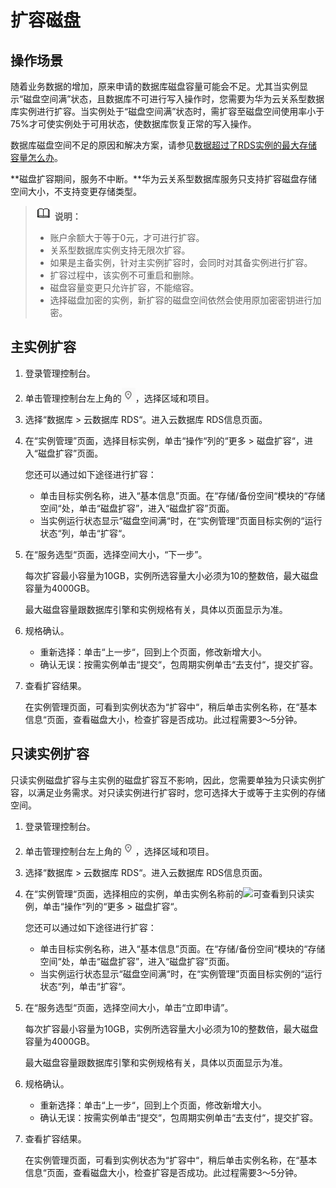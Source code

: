 # 扩容磁盘<a name="rds_pg_scale_cluster"></a>

## 操作场景<a name="zh-cn_topic_0171122523_section3404387132643"></a>

随着业务数据的增加，原来申请的数据库磁盘容量可能会不足。尤其当实例显示“磁盘空间满”状态，且数据库不可进行写入操作时，您需要为华为云关系型数据库实例进行扩容。当实例处于“磁盘空间满”状态时，需扩容至磁盘空间使用率小于75%才可使实例处于可用状态，使数据库恢复正常的写入操作。

数据库磁盘空间不足的原因和解决方案，请参见[数据超过了RDS实例的最大存储容量怎么办](https://support.huaweicloud.com/rds_faq/rds_faq_0046.html)。

**磁盘扩容期间，服务不中断。**华为云关系型数据库服务只支持扩容磁盘存储空间大小，不支持变更存储类型。

>![](public_sys-resources/icon-note.gif) **说明：**   
>-   账户余额大于等于0元，才可进行扩容。  
>-   关系型数据库实例支持无限次扩容。  
>-   如果是主备实例，针对主实例扩容时，会同时对其备实例进行扩容。  
>-   扩容过程中，该实例不可重启和删除。  
>-   磁盘容量变更只允许扩容，不能缩容。  
>-   选择磁盘加密的实例，新扩容的磁盘空间依然会使用原加密密钥进行加密。  

## 主实例扩容<a name="zh-cn_topic_0171122523_section3535102285710"></a>

1.  登录管理控制台。
2.  单击管理控制台左上角的![](figures/Region灰色图标.png)，选择区域和项目。
3.  选择“数据库  \>  云数据库 RDS“。进入云数据库 RDS信息页面。
4.  在“实例管理”页面，选择目标实例，单击“操作“列的“更多  \>  磁盘扩容“，进入“磁盘扩容”页面。

    您还可以通过如下途径进行扩容：

    -   单击目标实例名称，进入“基本信息”页面。在“存储/备份空间“模块的“存储空间“处，单击“磁盘扩容”，进入“磁盘扩容”页面。
    -   当实例运行状态显示“磁盘空间满“时，在“实例管理”页面目标实例的“运行状态“列，单击“扩容“。

5.  在“服务选型“页面，选择空间大小，“下一步”。

    每次扩容最小容量为10GB，实例所选容量大小必须为10的整数倍，最大磁盘容量为4000GB。

    最大磁盘容量跟数据库引擎和实例规格有关，具体以页面显示为准。

6.  规格确认。
    -   重新选择：单击“上一步“，回到上个页面，修改新增大小。
    -   确认无误：按需实例单击“提交“，包周期实例单击“去支付“，提交扩容。

7.  查看扩容结果。

    在实例管理页面，可看到实例状态为“扩容中“，稍后单击实例名称，在“基本信息“页面，查看磁盘大小，检查扩容是否成功。此过程需要3～5分钟。


## 只读实例扩容<a name="zh-cn_topic_0171122523_section25847103185530"></a>

只读实例磁盘扩容与主实例的磁盘扩容互不影响，因此，您需要单独为只读实例扩容，以满足业务需求。对只读实例进行扩容时，您可选择大于或等于主实例的存储空间。

1.  登录管理控制台。
2.  单击管理控制台左上角的![](figures/Region灰色图标.png)，选择区域和项目。
3.  选择“数据库  \>  云数据库 RDS“。进入云数据库 RDS信息页面。
4.  在“实例管理“页面，选择相应的实例，单击实例名称前的![](figures/下拉选择-4.png)可查看到只读实例，单击“操作“列的“更多  \>  磁盘扩容“。

    您还可以通过如下途径进行扩容：

    -   单击目标实例名称，进入“基本信息”页面。在“存储/备份空间“模块的“存储空间“处，单击“磁盘扩容”，进入“磁盘扩容”页面。
    -   当实例运行状态显示“磁盘空间满“时，在“实例管理”页面目标实例的“运行状态“列，单击“扩容“。

5.  在“服务选型“页面，选择空间大小，单击“立即申请”。

    每次扩容最小容量为10GB，实例所选容量大小必须为10的整数倍，最大磁盘容量为4000GB。

    最大磁盘容量跟数据库引擎和实例规格有关，具体以页面显示为准。

6.  规格确认。
    -   重新选择：单击“上一步“，回到上个页面，修改新增大小。
    -   确认无误：按需实例单击“提交“，包周期实例单击“去支付“，提交扩容。

7.  查看扩容结果。

    在实例管理页面，可看到实例状态为“扩容中“，稍后单击实例名称，在“基本信息“页面，查看磁盘大小，检查扩容是否成功。此过程需要3～5分钟。


